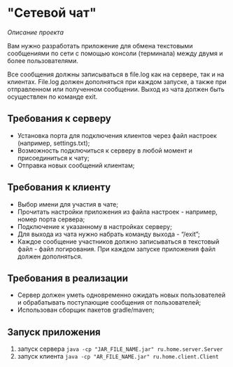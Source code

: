 # "Сетевой чат"

*Описание проекта*

Вам нужно разработать приложениe для обмена текстовыми сообщениями по сети с помощью консоли (терминала) между двумя
и более пользователями.

Все сообщения должны записываться в file.log как на сервере, так и на клиентах. File.log должен дополняться при каждом
запуске, а также при отправленном или полученном сообщении. Выход из чата должен быть осуществлен по команде exit.

## Требования к серверу

- Установка порта для подключения клиентов через файл настроек (например, settings.txt);
- Возможность подключиться к серверу в любой момент и присоединиться к чату;
- Отправка новых сообщений клиентам;

## Требования к клиенту

- Выбор имени для участия в чате;
- Прочитать настройки приложения из файла настроек - например, номер порта сервера;
- Подключение к указанному в настройках серверу;
- Для выхода из чата нужно набрать команду выхода - “/exit”;
- Каждое сообщение участников должно записываться в текстовый файл - файл логирования. При каждом запуске приложения
  файл должен дополняться.

## Требования в реализации

- Сервер должен уметь одновременно ожидать новых пользователей и обрабатывать поступающие сообщения от пользователей;
- Использован сборщик пакетов gradle/maven;

## Запуск приложения
1. запуск сервера ```java -cp "JAR_FILE_NAME.jar" ru.home.server.Server```
2. запуск клиента ```java -cp "AR_FILE_NAME.jar" ru.home.client.Client```